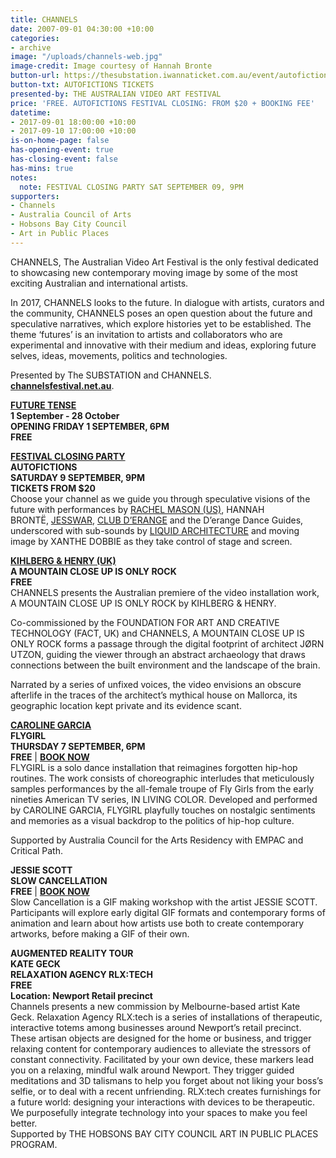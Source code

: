 ```yaml
---
title: CHANNELS
date: 2007-09-01 04:30:00 +10:00
categories:
- archive
image: "/uploads/channels-web.jpg"
image-credit: Image courtesy of Hannah Bronte
button-url: https://thesubstation.iwannaticket.com.au/event/autofictions-channels-festival-closing-party-MTMyMjY
button-txt: AUTOFICTIONS TICKETS
presented-by: THE AUSTRALIAN VIDEO ART FESTIVAL
price: 'FREE. AUTOFICTIONS FESTIVAL CLOSING: FROM $20 + BOOKING FEE'
datetime:
- 2017-09-01 18:00:00 +10:00
- 2017-09-10 17:00:00 +10:00
is-on-home-page: false
has-opening-event: true
has-closing-event: false
has-mins: true
notes:
  note: FESTIVAL CLOSING PARTY SAT SEPTEMBER 09, 9PM
supporters:
- Channels
- Australia Council of Arts
- Hobsons Bay City Council
- Art in Public Places
---
```


CHANNELS, The Australian Video Art Festival is the only festival dedicated to showcasing new contemporary moving image by some of the most exciting Australian and international artists. 

In 2017, CHANNELS looks to the future. In dialogue with artists, curators and the community, CHANNELS poses an open question about the future and speculative narratives, which explore histories yet to be established. The theme ‘futures’ is an invitation to artists and collaborators who are experimental and innovative with their medium and ideas, exploring future selves, ideas, movements, politics and technologies.

Presented by The SUBSTATION and CHANNELS. <br> 
[**channelsfestival.net.au**](http://channelsfestival.net.au/).

[**FUTURE TENSE**](https://thesubstation.org.au/whats-on/future-tense/)<br>
**1 September - 28 October**<br>
**OPENING FRIDAY 1 SEPTEMBER, 6PM** <br>
**FREE** <br>

[**FESTIVAL CLOSING PARTY**](http://channelsfestival.net.au/program/party-festival-closing) <br>
**AUTOFICTIONS**<br>
**SATURDAY 9 SEPTEMBER, 9PM**<br>
**TICKETS FROM $20**<br>
Choose your channel as we guide you through speculative visions of the future with performances by [RACHEL MASON (US)](http://www.rachelannmason.com/), HANNAH BRONTË, [JESSWAR](https://www.facebook.com/Jesswaaaaar/), [CLUB D’ERANGE](https://www.facebook.com/clubderange) and the D’erange Dance Guides, underscored with sub-sounds by [LIQUID ARCHITECTURE](http://www.liquidarchitecture.org.au/) and moving image by XANTHE DOBBIE as they take control of stage and screen.

[**KIHLBERG & HENRY (UK)**](http://www.karinkihlberg-reubenhenry.org/)<br>
**A MOUNTAIN CLOSE UP IS ONLY ROCK** <BR>
**FREE**<br>
CHANNELS presents the Australian premiere of the video installation work, A MOUNTAIN
CLOSE UP IS ONLY ROCK by KIHLBERG & HENRY. 

Co-commissioned by the FOUNDATION FOR ART AND CREATIVE TECHNOLOGY (FACT, UK) and CHANNELS, A MOUNTAIN CLOSE UP IS ONLY ROCK forms a passage through the digital footprint of architect JØRN UTZON, guiding the viewer through an abstract archaeology that draws connections between the built environment and the landscape of the brain.

Narrated by a series of unfixed voices, the video envisions an obscure afterlife in the traces of the architect’s mythical house on Mallorca, its geographic location kept private and its evidence scant.

[**CAROLINE GARCIA**](http://carolinegarcia.com.au/) <br>
**FLYGIRL** <br>
**THURSDAY 7 SEPTEMBER, 6PM** <br>
**FREE** | [**BOOK NOW**](https://www.eventbrite.com.au/e/caroline-garcia-flygirl-tickets-36806521296)<br>
FLYGIRL is a solo dance installation that reimagines forgotten hip-hop routines. The work consists of choreographic interludes that meticulously samples performances by the all-female troupe of Fly Girls from the early nineties American TV series, IN LIVING COLOR. Developed and performed by CAROLINE GARCIA, FLYGIRL playfully touches on nostalgic sentiments and memories as a visual backdrop to the politics of hip-hop
culture.

Supported by Australia Council for the Arts Residency with EMPAC and Critical Path.

**JESSIE SCOTT** <br>
**SLOW CANCELLATION** <br>
**FREE** | [**BOOK NOW**](https://www.eventbrite.com.au/e/workshop-slow-cancellation-make-an-animated-gif-with-jessie-scott-tickets-36806553392)<br>
Slow Cancellation is a GIF making workshop with the artist JESSIE SCOTT. Participants will explore early digital GIF formats and contemporary forms of animation and learn about how artists use both to create contemporary artworks, before making a GIF of their own. 

**AUGMENTED REALITY TOUR** <br>
**KATE GECK** <br>
**RELAXATION AGENCY RLX:TECH**<br>
**FREE**<br>
**Location: Newport Retail precinct** <br> Channels presents a new commission by Melbourne-based artist Kate Geck. Relaxation Agency RLX:tech is a series of installations of therapeutic, interactive totems among businesses around Newport’s retail precinct. <br>
These artisan objects are designed for the home or business, and trigger relaxing content for contemporary audiences to alleviate the stressors of constant connectivity. Facilitated by your own device, these markers lead you on a relaxing, mindful walk around Newport. They trigger guided meditations and 3D talismans to help you forget about not liking your boss’s selfie, or to deal with a recent unfriending. RLX:tech creates furnishings for a future world: designing your interactions with devices to be therapeutic. We purposefully integrate technology into your spaces to make you feel better. <br>
Supported by THE HOBSONS BAY CITY COUNCIL ART IN PUBLIC PLACES PROGRAM.
